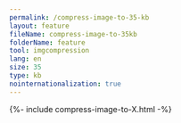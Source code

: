 ```yaml
---
permalink: /compress-image-to-35-kb
layout: feature
fileName: compress-image-to-35kb
folderName: feature
tool: imgcompression
lang: en
size: 35
type: kb
nointernationalization: true
---
```

{%- include compress-image-to-X.html -%}       

